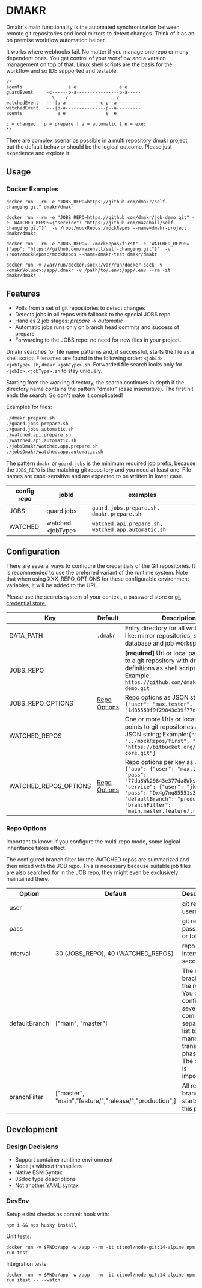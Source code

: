 # DMAKR

Dmakr´s main functionality is the automated synchronization between remote git repositories and local mirrors to detect changes. Think of it as an on premise workflow automation helper.

It works where webhooks fail. No matter if you manage one repo or many dependent ones. You get control of your workflow and a version management on top of that. Linux shell scripts are the basis for the workflow and so IDE supported and testable.

```nodejs
/*
agents                 e e                e e
guardEvent     -c------p-a----------------p-a-----
                 \    /                  /
watchedEvent   ---|p-a-------------c-p--a---------
watchedEvent   ---|p-a---------------p--a---------
agents             e e               e  e

c = changed | p = prepare | a = automatic | e = exec
*/
```

There are complex scenarios possible in a multi repository dmakr project, but the default behavior should be the logical outcome. Please just experience and explore it.

## Usage

### Docker Examples

```shell
docker run --rm -e "JOBS_REPO=https://github.com/dmakr/self-changing.git" dmakr/dmakr
```

```shell
docker run --rm -e "JOBS_REPO=https://github.com/dmakr/job-demo.git" -e 'WATCHED_REPOS={"service": "https://github.com/mazehall/self-changing.git"}'  -v /root/mockRepos:/mockRepos --name=dmakr-project dmakr/dmakr
```

```shell
docker run --rm -e "JOBS_REPO=../mockRepos/first" -e 'WATCHED_REPOS={"app": "https://github.com/mazehall/self-changing.git"}'  -v /root/mockRepos:/mockRepos --name=dmakr-test dmakr/dmakr
```

```shell
docker run -v /var/run/docker.sock:/var/run/docker.sock -v <dmakrVolume>:/app/.dmakr -v /path/to/.env:/app/.env --rm -it dmakr/dmakr
```

## Features

- Polls from a set of git repositories to detect changes
- Detects jobs in all repos with fallback to the special JOBS repo
- Handles 2 job stages: _prepare_ -> _automatic_
- Automatic jobs runs only on branch head commits and success of prepare
- Forwarding to the JOBS repo: no need for new files in your project.

Dmakr searches for file name patterns and, if successful, starts the file as a shell script. Filenames are found in the following order: `<jobId>.<jobType>.sh`, `dmakr.<jobType>.sh`. Forwarded file search looks only for `<jobId>.<jobType>.sh` to stay uniquely.

Starting from the working directory, the search continues in depth if the directory name contains the pattern "dmakr" (case insensitive). The first hit ends the search. So don't make it complicated!

Examples for files:

```bash
./dmakr.prepare.sh
./guard.jobs.prepare.sh
./guard.jobs.automatic.sh
./watched.api.prepare.sh
./watched.api.automatic.sh
./jobsDmakr/watched.app.prepare.sh
./jobsDmakr/watched.app.automatic.sh
```

The pattern `dmakr` or `guard.jobs` is the minimum required job prefix, because the `JOBS_REPO` is the matching git repository and you need at least one. File names are case-sensitive and are expected to be written in lower case.

| config repo | jobId               | examples                                           |
| ----------- | ------------------- | -------------------------------------------------- |
| JOBS        | guard.jobs          | `guard.jobs.prepare.sh, dmakr.prepare.sh`          |
| WATCHED     | watched.\<jobType\> | `watched.api.prepare.sh, watched.app.automatic.sh` |

## Configuration

There are several ways to configure the credentials of the Git repositories. It is recommended to use the preferred variant of the runtime system. Note that when using XXX_REPO_OPTIONS for these configurable environment variables, it will be added to the URL.

Please use the secrets system of your context, a password store or [git credential store.](https://git-scm.com/docs/git-credential-store)

| Key                   | Default                       | Description                                                                                                                                                                                                                                                  |
| --------------------- | ----------------------------- | ------------------------------------------------------------------------------------------------------------------------------------------------------------------------------------------------------------------------------------------------------------ |
| DATA_PATH             | `.dmakr`                      | Entry directory for all write accesses like: mirror repositories, status database and job workspaces                                                                                                                                                         |
| JOBS_REPO             |                               | **[required]** Url or local path that points to a git repository with dmakr job definitions as shell script file; Example: `https://github.com/dmakr/job-demo.git`                                                                                           |
| JOBS_REPO_OPTIONS     | [Repo Options](#repo-options) | Repo options as JSON string: `{"user": "max.tester", "pass": "1d85559f9f29843e39f77da81d736a9f"}`                                                                                                                                                            |
| WATCHED_REPOS         |                               | One or more Urls or local paths that points to git repositories as serialized JSON string; Example:`{"app": "../mockRepos/first", "service": "https://bitbucket.org/dmakr/gql-core.git"}`                                                                    |
| WATCHED_REPOS_OPTIONS | [Repo Options](#repo-options) | Repo options per key as JSON string: `{"app": {"user": "max.tester", "pass": "77da8Wk29843e377da8Wks3Ua9f"}, "service": {"user": "jklahn", "pass": "Dx4g7nq85551s3U7t6W", "defaultBranch": "production", "branchFilter": "main,master,feature/,release/" }}` |

### Repo Options

Important to know: if you configure the multi-repo mode, some logical inheritance takes effect.

The configured branch filter for the WATCHED repos are summarized and then mixed with the JOB repo. This is necessary because suitable job files are also searched for in the JOB repo, they might even be exclusively maintained there.

| Option        | Default                                                | Description                                                                                                                          |
| ------------- | ------------------------------------------------------ | ------------------------------------------------------------------------------------------------------------------------------------ |
| user          |                                                        | git repo username                                                                                                                    |
| pass          |                                                        | git repo password or token                                                                                                           |
| interval      | 30 (JOBS_REPO), 40 (WATCHED_REPOS)                     | repo polling interval in seconds                                                                                                     |
| defaultBranch | ["main", "master"]                                     | The main brach of the repo. You can configure several in a comma separated list to manage transition phases. The order is important. |
| branchFilter  | ["master", "main","feature/","release/","production",] | All relevant branches starts with this pattern.                                                                                      |

## Development

### Design Decisions

- Support container runtime environment
- Node.js without transpilers
- Native ESM Syntax
- JSdoc type descriptions
- Not another YAML syntax

### DevEnv

Setup eslint checks as commit hook with:

```
npm i && npx husky install
```

Unit tests:

```shell
docker run -v $PWD:/app -w /app --rm -it citool/node-git:14-alpine npm run test
```

Integration tests:

```shell
docker run -v $PWD:/app -w /app --rm -it citool/node-git:14-alpine npm run itest -- --watch
```
